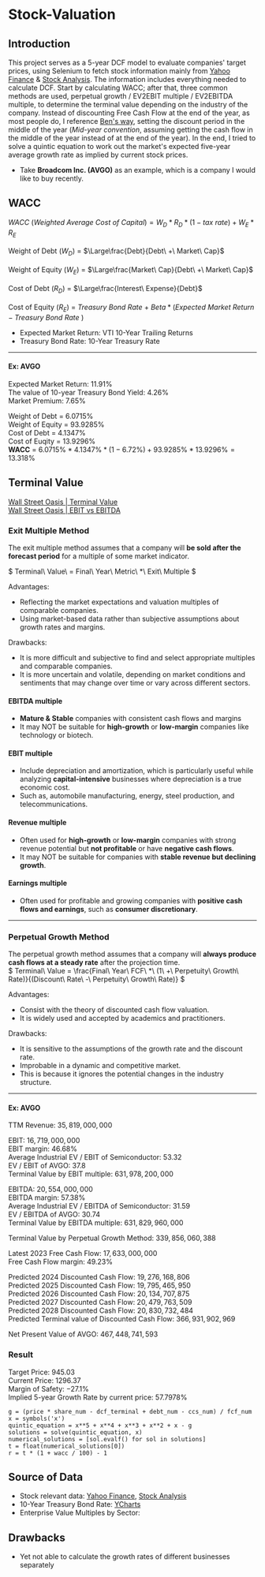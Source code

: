 # Stock-Valuation

## Introduction
This project serves as a 5-year DCF model to evaluate companies' target prices, using Selenium to fetch stock information mainly from [Yahoo Finance](https://finance.yahoo.com) & [Stock Analysis](https://stockanalysis.com). The information includes everything needed to calculate DCF. Start by calculating WACC; after that, three common methods are used, perpetual growth / EV2EBIT multiple / EV2EBITDA multiple, to determine the terminal value depending on the industry of the company. Instead of discounting Free Cash Flow at the end of the year, as most people do, I reference [Ben's way](https://www.youtube.com/@rareliquid), setting the discount period in the middle of the year (*Mid-year convention*, assuming getting the cash flow in the middle of the year instead of at the end of the year). In the end, I tried to solve a quintic equation to work out the market's expected five-year average growth rate as implied by current stock prices.

- Take **Broadcom Inc. (AVGO)** as an example, which is a company I would like to buy recently.

## WACC
$WACC\ (Weighted\ Average\ Cost\ of\ Capital) = W_D * R_D * (1-tax\ rate) + W_E * R_E$ <br><br>
Weight of Debt ($W_D$) = $\Large\frac{Debt}{Debt\ +\ Market\ Cap}$ <br><br>
Weight of Equity ($W_E$) = $\Large\frac{Market\ Cap}{Debt\ +\ Market\ Cap}$ <br><br>
Cost of Debt ($R_D$) = $\Large\frac{Interest\ Expense}{Debt}$ <br><br>
Cost of Equity ($R_E$) = $Treasury\ Bond\ Rate\ +\ Beta * (Expected\ Market\ Return - Treasury\ Bond\ Rate\ )$

* Expected Market Return: VTI 10-Year Trailing Returns
* Treasury Bond Rate: 10-Year Treasury Rate

---
#### Ex: AVGO

Expected Market Return: $11.91 \%$  
The value of 10-year Treasury Bond Yield: $4.26 \%$  
Market Premium: $7.65 \%$  


Weight of Debt = $6.0715 \%$  
Weight of Equity = $93.9285 \%$  
Cost of Debt = $4.1347 \%$  
Cost of Euqity = $13.9296 \%$   
**WACC** = $6.0715 \% * 4.1347 \% * (1 - 6.72\%) + 93.9285 \% * 13.9296 \% = 13.318 \%$  

## Terminal Value
[Wall Street Oasis | Terminal Value](https://www.wallstreetoasis.com/resources/skills/valuation/terminal-value)  
[Wall Street Oasis | EBIT vs EBITDA](https://www.wallstreetoasis.com/resources/skills/finance/exit-multiple)  

### Exit Multiple Method
The exit multiple method assumes that a company will **be sold after the forecast period** for a multiple of some market indicator.  

$
Terminal\ Value\ = Final\ Year\ Metric\ *\ Exit\ Multiple
$

Advantages:  
- Reflecting the market expectations and valuation multiples of comparable companies.
- Using market-based data rather than subjective assumptions about growth rates and margins.

Drawbacks:
- It is more difficult and subjective to find and select appropriate multiples and comparable companies.
- It is more uncertain and volatile, depending on market conditions and sentiments that may change over time or vary across different sectors.

#### EBITDA multiple
- **Mature & Stable** companies with consistent cash flows and margins
- It may NOT be suitable for **high-growth** or **low-margin** companies like technology or biotech.

#### EBIT multiple
- Include depreciation and amortization, which is particularly useful while analyzing **capital-intensive** businesses where depreciation is a true economic cost.
- Such as, automobile manufacturing, energy, steel production, and telecommunications.

#### Revenue multiple
- Often used for **high-growth** or **low-margin** companies with strong revenue potential but **not profitable** or have **negative cash flows**.
- It may NOT be suitable for companies with **stable revenue but declining growth**.

#### Earnings multiple
- Often used for profitable and growing companies with **positive cash flows and earnings**, such as **consumer discretionary**.

---

### Perpetual Growth Method
The perpetual growth method assumes that a company will **always produce cash flows at a steady rate** after the projection time.  
$
Terminal\ Value = \frac{Final\ Year\ FCF\ *\ (1\ +\ Perpetuity\ Growth\ Rate)}{(Discount\ Rate\ -\ Perpetuity\ Growth\ Rate)}
$

Advantages:
- Consist with the theory of discounted cash flow valuation.
- It is widely used and accepted by academics and practitioners.

Drawbacks:
- It is sensitive to the assumptions of the growth rate and the discount rate.
- Improbable in a dynamic and competitive market.
- This is because it ignores the potential changes in the industry structure.

---
#### Ex: AVGO
TTM Revenue: $35,819,000,000$

EBIT: $16,719,000,000$  
EBIT margin: $46.68 \%$  
Average Industrial EV / EBIT of Semiconductor: $53.32$  
EV / EBIT of AVGO: $37.8$  
Terminal Value by EBIT multiple: $631,978,200,000$

EBITDA: $20,554,000,000$  
EBITDA margin: $57.38 \%$  
Average Industrial EV / EBITDA of Semiconductor: $31.59$  
EV / EBITDA of AVGO: $30.74$  
Terminal Value by EBITDA multiple: $631,829,960,000$  

Terminal Value by Perpetual Growth Method: $339,856,060,388$

Latest 2023 Free Cash Flow:          $17,633,000,000$  
Free Cash Flow margin: $49.23 \%$

Predicted 2024 Discounted Cash Flow: $19,276,168,806$    
Predicted 2025 Discounted Cash Flow: $19,795,465,950$  
Predicted 2026 Discounted Cash Flow: $20,134,707,875$  
Predicted 2027 Discounted Cash Flow: $20,479,763,509$  
Predicted 2028 Discounted Cash Flow: $20,830,732,484$  
Predicted Terminal value of Discounted Cash Flow:  $366,931,902,969$  

Net Present Value of AVGO: $467,448,741,593$

### Result
Target Price: $945.03$  
Current Price: $1296.37$  
Margin of Safety: $-27.1 \%$  
Implied 5-year Growth Rate by current price: $57.7978 \%$

```
g = (price * share_num - dcf_terminal + debt_num - ccs_num) / fcf_num
x = symbols('x')
quintic_equation = x**5 + x**4 + x**3 + x**2 + x - g
solutions = solve(quintic_equation, x)
numerical_solutions = [sol.evalf() for sol in solutions]
t = float(numerical_solutions[0])
r = t * (1 + wacc / 100) - 1
```


## Source of Data
- Stock relevant data: [Yahoo Finance](https://finance.yahoo.com), [Stock Analysis](https://stockanalysis.com)
- 10-Year Treasury Bond Rate: [YCharts](https://ycharts.com/indicators/10_year_treasury_rate)
- Enterprise Value Multiples by Sector: 

## Drawbacks
- Yet not able to calculate the growth rates of different businesses separately